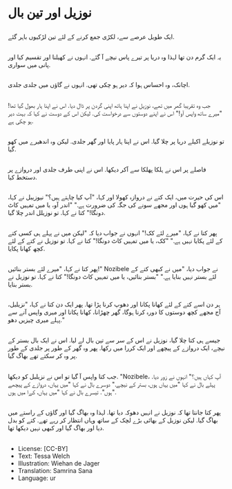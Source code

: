 # نوزیل اور تین بال

##
ایک طویل عرصے سے، لکڑی جمع کرنے کے لئے تین لڑکیوں باہر گئے.

##
یہ ایک گرم دن تھا لہذا وہ دریا پر تیرے پاس نیچے آ گئے. انہوں نے کھیلنا اور تقسیم کیا اور پانی میں سواری.

##
اچانک، وہ احساس ہوا کہ دیر ہو چکی تھی. انہوں نے گاؤں میں جلدی جلدی.

##
جب وہ تقریبا گھر میں تھے، نوزیل نے اپنا ہاتھ اپنی گردن پر ڈال دیا. اس نے اپنا ہار بھول گیا تھا! "میرے ساتھ واپس آو!" اس نے اپنے دوستوں سے درخواست کی. لیکن اس کے دوست نے کہا کہ بہت دیر ہو چکی ہے.

##
تو نوزیلے اکیلے دریا پر چلا گیا. اس نے اپنا ہار پایا اور گھر جلدی. لیکن وہ اندھیرے میں کھو گیا.

##
فاصلے پر اس نے ہلکا پھلکا سے آکر دیکھا. اس نے اپنی طرف جلدی اور دروازے پر دستخط کیا.

##
اس کی حیرت میں، ایک کتے نے دروازہ کھولا اور کہا، "آپ کیا چاہتے ہیں؟" نیوزیبل نے کہا، "میں کھو گیا ہوں اور مجھے سونے کی جگہ کی ضرورت ہے." "اندر آو، یا میں تمہیں کاٹ دونگا!" کتا نے کہا. تو نوزیلل اندر چلا گیا.

##
پھر کتا نے کہا، "میرے لئے کک!" انہوں نے جواب دیا کہ "لیکن میں نے پہلے ہی کسی کتے کے لئے پکایا نہیں ہے." "کک، یا میں تمہیں کاٹ دونگا!" کتا نے کہا. تو نوزیل نے کتے کے لئے کچھ کھانا پکایا.

##
پھر کتا نے کہا، "میرے لئے بستر بنائیں!" Nozibele نے جواب دیا، "میں نے کبھی کتے کے لئے بستر نہیں بنایا ہے." "بستر بنائیں، یا میں تمہیں کاٹ دونگا!" کتا نے کہا. تو نوزیل نے بستر بنایا.

##
ہر دن اسے کتے کے لئے کھانا پکانا اور دھوپ کرنا پڑا تھا. پھر ایک دن کتا نے کہا، "نزیلبل، آج مجھے کچھ دوستوں کا دورہ کرنا ہوگا، گھر چھڑانا، کھانا پکانا اور میری واپس آنے سے پہلے میری چیزیں دھو."

##
جیسے ہی کتا چلا گیا، نوزیل نے اس کے سر سے تین بال لے لیا. اس نے ایک بال بستر کے نیچے، ایک دروازے کے پیچھے اور ایک کررا میں رکھا. پھر وہ گھر کے طور پر جلدی کے طور پر وہ کر سکتے تھے بھاگ گیا.

##
جب کتا واپس آ گیا تو اس نے نزیلبل کو دیکھا. "Nozibele، آپ کہاں ہیں؟" انہوں نے زور دیا. پہلے بال نے کہا "میں یہاں ہوں، بستر کے نیچے." دوسرے بال نے کہا "میں یہاں، دروازے کے پیچھے ہوں". تیسرے بال نے کہا "میں یہاں، کررا میں ہوں".

##
پھر کتا جانتا تھا کہ نوزیل نے انہیں دھوکہ دیا تھا. لہذا وہ بھاگ گیا اور گاؤں کے راستے میں بھاگ گیا. لیکن نوزیل کے بھائی بڑے لچک کے ساتھ وہاں انتظار کر رہے تھے. کتے کو بدل دیا اور بھاگ گیا اور کبھی نہیں دیکھا تھا.

##
* License: [CC-BY]
* Text: Tessa Welch
* Illustration: Wiehan de Jager
* Translation: Samrina Sana
* Language: ur
